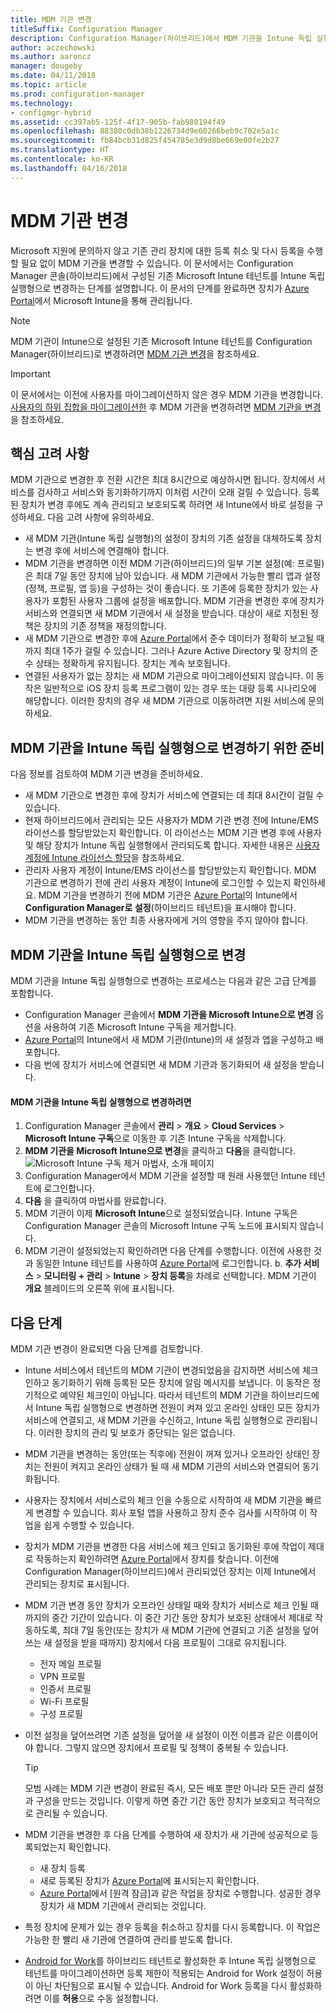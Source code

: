 ```yaml
---
title: MDM 기관 변경
titleSuffix: Configuration Manager
description: Configuration Manager(하이브리드)에서 MDM 기관을 Intune 독립 실행형으로 변경하는 방법을 알아봅니다.
author: aczechowski
ms.author: aaroncz
manager: dougeby
ms.date: 04/11/2018
ms.topic: article
ms.prod: configuration-manager
ms.technology:
- configmgr-hybrid
ms.assetid: cc397ab5-125f-4f17-905b-fab980194f49
ms.openlocfilehash: 88380c0db38b1226734d9e60266beb9c702e5a1c
ms.sourcegitcommit: fb84bcb31d825f454785e3d9d8be669e00fe2b27
ms.translationtype: HT
ms.contentlocale: ko-KR
ms.lasthandoff: 04/16/2018
---
```

# <a name="change-your-mdm-authority"></a>MDM 기관 변경
Microsoft 지원에 문의하지 않고 기존 관리 장치에 대한 등록 취소 및 다시 등록을 수행할 필요 없이 MDM 기관을 변경할 수 있습니다. 이 문서에서는 Configuration Manager 콘솔(하이브리드)에서 구성된 기존 Microsoft Intune 테넌트를 Intune 독립 실행형으로 변경하는 단계를 설명합니다. 이 문서의 단계를 완료하면 장치가 [Azure Portal](https://portal.azure.com)에서 Microsoft Intune을 통해 관리됩니다. 

> [!Note]    
> MDM 기관이 Intune으로 설정된 기존 Microsoft Intune 테넌트를 Configuration Manager(하이브리드)로 변경하려면 [MDM 기관 변경](https://docs.microsoft.com/intune-classic/deploy-use/change-mdm-authority)을 참조하세요.

> [!Important]    
> 이 문서에서는 이전에 사용자를 마이그레이션하지 않은 경우 MDM 기관을 변경합니다. [사용자의 하위 집합을 마이그레이션한](migrate-hybridmdm-to-intunesa.md) 후 MDM 기관을 변경하려면 [MDM 기관을 변경](migrate-change-mdm-authority.md)을 참조하세요.

## <a name="key-considerations"></a>핵심 고려 사항
MDM 기관으로 변경한 후 전환 시간은 최대 8시간으로 예상하시면 됩니다. 장치에서 서비스를 검사하고 서비스와 동기화하기까지 이처럼 시간이 오래 걸릴 수 있습니다. 등록된 장치가 변경 후에도 계속 관리되고 보호되도록 하려면 새 Intune에서 바로 설정을 구성하세요. 다음 고려 사항에 유의하세요.
- 새 MDM 기관(Intune 독립 실행형)의 설정이 장치의 기존 설정을 대체하도록 장치는 변경 후에 서비스에 연결해야 합니다.
- MDM 기관을 변경하면 이전 MDM 기관(하이브리드)의 일부 기본 설정(예: 프로필)은 최대 7일 동안 장치에 남아 있습니다. 새 MDM 기관에서 가능한 빨리 앱과 설정(정책, 프로필, 앱 등)을 구성하는 것이 좋습니다. 또 기존에 등록한 장치가 있는 사용자가 포함된 사용자 그룹에 설정을 배포합니다. MDM 기관을 변경한 후에 장치가 서비스와 연결되면 새 MDM 기관에서 새 설정을 받습니다. 대상이 새로 지정된 정책은 장치의 기존 정책을 재정의합니다.
- 새 MDM 기관으로 변경한 후에 [Azure Portal](https://portal.azure.com)에서 준수 데이터가 정확히 보고될 때까지 최대 1주가 걸릴 수 있습니다. 그러나 Azure Active Directory 및 장치의 준수 상태는 정확하게 유지됩니다. 장치는 계속 보호됩니다.
- 연결된 사용자가 없는 장치는 새 MDM 기관으로 마이그레이션되지 않습니다. 이 동작은 일반적으로 iOS 장치 등록 프로그램이 있는 경우 또는 대량 등록 시나리오에 해당합니다. 이러한 장치의 경우 새 MDM 기관으로 이동하려면 지원 서비스에 문의하세요.

## <a name="prepare-to-change-the-mdm-authority-to-intune-standalone"></a>MDM 기관을 Intune 독립 실행형으로 변경하기 위한 준비
다음 정보를 검토하여 MDM 기관 변경을 준비하세요.
- 새 MDM 기관으로 변경한 후에 장치가 서비스에 연결되는 데 최대 8시간이 걸릴 수 있습니다.
- 현재 하이브리드에서 관리되는 모든 사용자가 MDM 기관 변경 전에 Intune/EMS 라이선스를 할당받았는지 확인합니다. 이 라이선스는 MDM 기관 변경 후에 사용자 및 해당 장치가 Intune 독립 실행형에서 관리되도록 합니다. 자세한 내용은 [사용자 계정에 Intune 라이선스 할당](https://docs.microsoft.com/intune/get-started/start-with-a-paid-subscription-to-microsoft-intune-step-4)을 참조하세요.
- 관리자 사용자 계정이 Intune/EMS 라이선스를 할당받았는지 확인합니다. MDM 기관으로 변경하기 전에 관리 사용자 계정이 Intune에 로그인할 수 있는지 확인하세요. MDM 기관을 변경하기 전에 MDM 기관은 [Azure Portal](https://portal.azure.com)의 Intune에서 **Configuration Manager로 설정**(하이브리드 테넌트)을 표시해야 합니다.
- MDM 기관을 변경하는 동안 최종 사용자에게 거의 영향을 주지 않아야 합니다. 

## <a name="change-the-mdm-authority-to-intune-standalone"></a>MDM 기관을 Intune 독립 실행형으로 변경
MDM 기관을 Intune 독립 실행형으로 변경하는 프로세스는 다음과 같은 고급 단계를 포함합니다.  
- Configuration Manager 콘솔에서 **MDM 기관을 Microsoft Intune으로 변경** 옵션을 사용하여 기존 Microsoft Intune 구독을 제거합니다.
- [Azure Portal](https://portal.azure.com)의 Intune에서 새 MDM 기관(Intune)의 새 설정과 앱을 구성하고 배포합니다.
- 다음 번에 장치가 서비스에 연결되면 새 MDM 기관과 동기화되어 새 설정을 받습니다.

#### <a name="to-change-the-mdm-authority-to-intune-standalone"></a>MDM 기관을 Intune 독립 실행형으로 변경하려면
1. Configuration Manager 콘솔에서 **관리** &gt; **개요** &gt; **Cloud Services** &gt; **Microsoft Intune 구독**으로 이동한 후 기존 Intune 구독을 삭제합니다.
2. **MDM 기관을 Microsoft Intune으로 변경**을 클릭하고 **다음**을 클릭합니다.
   ![Microsoft Intune 구독 제거 마법사, 소개 페이지](./media/mdm-change-delete-subscription.png)
3. Configuration Manager에서 MDM 기관을 설정할 때 원래 사용했던 Intune 테넌트에 로그인합니다.
4. **다음** 을 클릭하여 마법사를 완료합니다.
5. MDM 기관이 이제 **Microsoft Intune**으로 설정되었습니다. Intune 구독은 Configuration Manager 콘솔의 Microsoft Intune 구독 노드에 표시되지 않습니다. 
6. MDM 기관이 설정되었는지 확인하려면 다음 단계를 수행합니다. 이전에 사용한 것과 동일한 Intune 테넌트를 사용하여 [Azure Portal](https://portal.azure.com)에 로그인합니다. 
    b. **추가 서비스** > **모니터링 + 관리** > **Intune** > **장치 등록**을 차례로 선택합니다. MDM 기관이 **개요** 블레이드의 오른쪽 위에 표시됩니다. 

## <a name="next-steps"></a>다음 단계
MDM 기관 변경이 완료되면 다음 단계를 검토합니다.
- Intune 서비스에서 테넌트의 MDM 기관이 변경되었음을 감지하면 서비스에 체크 인하고 동기화하기 위해 등록된 모든 장치에 알림 메시지를 보냅니다. 이 동작은 정기적으로 예약된 체크인이 아닙니다. 따라서 테넌트의 MDM 기관을 하이브리드에서 Intune 독립 실행형으로 변경하면 전원이 켜져 있고 온라인 상태인 모든 장치가 서비스에 연결되고, 새 MDM 기관을 수신하고, Intune 독립 실행형으로 관리됩니다. 이러한 장치의 관리 및 보호가 중단되는 일은 없습니다.
- MDM 기관을 변경하는 동안(또는 직후에) 전원이 꺼져 있거나 오프라인 상태인 장치는 전원이 켜지고 온라인 상태가 될 때 새 MDM 기관의 서비스와 연결되어 동기화됩니다.  
- 사용자는 장치에서 서비스로의 체크 인을 수동으로 시작하여 새 MDM 기관을 빠르게 변경할 수 있습니다. 회사 포털 앱을 사용하고 장치 준수 검사를 시작하여 이 작업을 쉽게 수행할 수 있습니다.
- 장치가 MDM 기관을 변경한 다음 서비스에 체크 인되고 동기화된 후에 작업이 제대로 작동하는지 확인하려면 [Azure Portal](https://portal.azure.com)에서 장치를 찾습니다. 이전에 Configuration Manager(하이브리드)에서 관리되었던 장치는 이제 Intune에서 관리되는 장치로 표시됩니다.    
- MDM 기관 변경 동안 장치가 오프라인 상태일 때와 장치가 서비스로 체크 인될 때까지의 중간 기간이 있습니다. 이 중간 기간 동안 장치가 보호된 상태에서 제대로 작동하도록, 최대 7일 동안(또는 장치가 새 MDM 기관에 연결되고 기존 설정을 덮어쓰는 새 설정을 받을 때까지) 장치에서 다음 프로필이 그대로 유지됩니다.
    - 전자 메일 프로필
    - VPN 프로필
    - 인증서 프로필
    - Wi-Fi 프로필
    - 구성 프로필
- 이전 설정을 덮어쓰려면 기존 설정을 덮어쓸 새 설정이 이전 이름과 같은 이름이어야 합니다. 그렇지 않으면 장치에서 프로필 및 정책이 중복될 수 있습니다.    

  > [!TIP]   
  > 모범 사례는 MDM 기관 변경이 완료된 즉시, 모든 배포 뿐만 아니라 모든 관리 설정과 구성을 만드는 것입니다. 이렇게 하면 중간 기간 동안 장치가 보호되고 적극적으로 관리될 수 있습니다.   
-  MDM 기관을 변경한 후 다음 단계를 수행하여 새 장치가 새 기관에 성공적으로 등록되었는지 확인합니다.   
    - 새 장치 등록
    - 새로 등록된 장치가 [Azure Portal](https://portal.azure.com)에 표시되는지 확인합니다.
    - [Azure Portal](https://portal.azure.com)에서 [원격 잠금]과 같은 작업을 장치로 수행합니다. 성공한 경우 장치가 새 MDM 기관에서 관리되는 것입니다.
- 특정 장치에 문제가 있는 경우 등록을 취소하고 장치를 다시 등록합니다. 이 작업은 가능한 한 빨리 새 기관에 연결하여 관리를 받도록 합니다.
- [Android for Work](/sccm/mdm/deploy-use/create-configuration-items-for-android-for-work-devices-managed-without-the-client)를 하이브리드 테넌트로 활성화한 후 Intune 독립 실행형으로 테넌트를 마이그레이션하면 등록 제한이 적용되는 Android for Work 설정이 허용이 아닌 차단됨으로 표시될 수 있습니다. Android for Work 등록을 다시 활성화하려면 이를 **허용**으로 수동 설정합니다.<!--512117-->